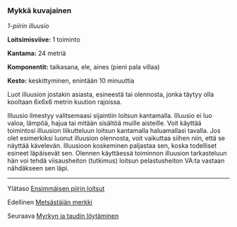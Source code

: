 ### Mykkä kuvajainen

*1-piirin illuusio*

**Loitsimisviive:** 1 toiminto

**Kantama:** 24 metriä

**Komponentit:** taikasana, ele, aines (pieni pala villaa)

**Kesto:** keskittyminen, enintään 10 minuuttia

Luot illuusion jostakin asiasta, esineestä tai olennosta, jonka
täytyy olla kooltaan 6x6x6 metrin kuution rajoissa.

Illuusio ilmestyy valitsemaasi sijaintiin loitsun kantamalla.
Illuusio ei luo valoa, lämpöä, hajua tai mitään sisältöä muille
aisteille. Voit käyttää toimintosi illuusion liikutteluun loitsun
kantamalla haluamallasi tavalla. Jos olet esimerkiksi luonut illuusion
olennosta, voit vaikuttaa siihen niin, että se näyttää kävelevän.
Illuusioon koskeminen paljastaa sen, koska todelliset
esineet läpäisevät sen. Olennen käyttäessä toiminnon illuusion
tarkasteluun hän voi tehdä viisausheiton (tutkimus) loitsun
pelastusheiton VA:ta vastaan nähdäkseen sen läpi.

----

Ylätaso [Ensimmäisen piirin loitsut](1.piirin_loitsut.md)

Edellinen [Metsästäjän merkki](Metsästäjän_merkki.md)

Seuraava [Myrkyn ja taudin löytäminen](Myrkyn_ja_taudin_löytäminen.md)